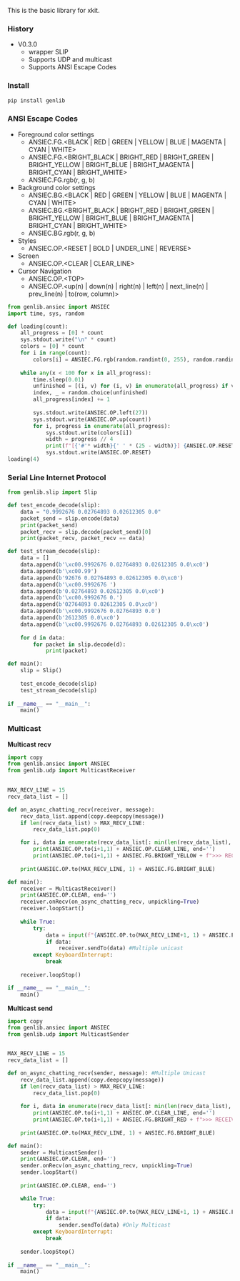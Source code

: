 This is the basic library for xkit.

### History
- V0.3.0
  - wrapper SLIP
  - Supports UDP and multicast
  - Supports ANSI Escape Codes 

### Install
```sh
pip install genlib
```

### ANSI Escape Codes
- Foreground color settings
  - ANSIEC.FG.\<BLACK | RED | GREEN | YELLOW | BLUE | MAGENTA | CYAN | WHITE>
  - ANSIEC.FG.\<BRIGHT_BLACK | BRIGHT_RED | BRIGHT_GREEN | BRIGHT_YELLOW | BRIGHT_BLUE | BRIGHT_MAGENTA | BRIGHT_CYAN | BRIGHT_WHITE>
  - ANSIEC.FG.rgb(r, g, b)
- Background color settings
  - ANSIEC.BG.\<BLACK | RED | GREEN | YELLOW | BLUE | MAGENTA | CYAN | WHITE>
  - ANSIEC.BG.\<BRIGHT_BLACK | BRIGHT_RED | BRIGHT_GREEN | BRIGHT_YELLOW | BRIGHT_BLUE | BRIGHT_MAGENTA | BRIGHT_CYAN | BRIGHT_WHITE>
  - ANSIEC.BG.rgb(r, g, b)
- Styles
  - ANSIEC.OP.\<RESET | BOLD | UNDER_LINE | REVERSE>
- Screen
  - ANSIEC.OP.\<CLEAR | CLEAR_LINE>
- Cursor Navigation
  - ANSIEC.OP.\<TOP>
  - ANSIEC.OP.\<up(n) | down(n) | right(n) | left(n) | next_line(n) | prev_line(n) | to(row, column)>

```python
from genlib.ansiec import ANSIEC
import time, sys, random

def loading(count):
    all_progress = [0] * count
    sys.stdout.write("\n" * count) 
    colors = [0] * count
    for i in range(count):
        colors[i] = ANSIEC.FG.rgb(random.randint(0, 255), random.randint(0, 255), random.randint(0, 255))
        
    while any(x < 100 for x in all_progress):
        time.sleep(0.01)
        unfinished = [(i, v) for (i, v) in enumerate(all_progress) if v < 100]
        index, _ = random.choice(unfinished)
        all_progress[index] += 1
        
        sys.stdout.write(ANSIEC.OP.left(27))
        sys.stdout.write(ANSIEC.OP.up(count))
        for i, progress in enumerate(all_progress): 
            sys.stdout.write(colors[i])
            width = progress // 4
            print(f"[{'#'* width}{' ' * (25 - width)}] {ANSIEC.OP.RESET}{width*4}%")
            sys.stdout.write(ANSIEC.OP.RESET)
loading(4)
```

### Serial Line Internet Protocol
```python
from genlib.slip import Slip

def test_encode_decode(slip):
    data = "0.9992676 0.02764893 0.02612305 0.0"
    packet_send = slip.encode(data)
    print(packet_send)
    packet_recv = slip.decode(packet_send)[0]
    print(packet_recv, packet_recv == data)

def test_stream_decode(slip):
    data = []
    data.append(b'\xc00.9992676 0.02764893 0.02612305 0.0\xc0')
    data.append(b'\xc00.99')
    data.append(b'92676 0.02764893 0.02612305 0.0\xc0')
    data.append(b'\xc00.9992676 ')
    data.append(b'0.02764893 0.02612305 0.0\xc0')
    data.append(b'\xc00.9992676 0.')
    data.append(b'02764893 0.02612305 0.0\xc0')
    data.append(b'\xc00.9992676 0.02764893 0.0')
    data.append(b'2612305 0.0\xc0')
    data.append(b'\xc00.9992676 0.02764893 0.02612305 0.0\xc0')
        
    for d in data:
        for packet in slip.decode(d):
            print(packet)

def main():
    slip = Slip()
    
    test_encode_decode(slip)
    test_stream_decode(slip)
    
if __name__ == "__main__":
    main()    
```

### Multicast

**Multicast recv**
```python
import copy
from genlib.ansiec import ANSIEC
from genlib.udp import MulticastReceiver
         

MAX_RECV_LINE = 15
recv_data_list = []

def on_async_chatting_recv(receiver, message):
    recv_data_list.append(copy.deepcopy(message))
    if len(recv_data_list) > MAX_RECV_LINE:
        recv_data_list.pop(0)

    for i, data in enumerate(recv_data_list[: min(len(recv_data_list), MAX_RECV_LINE)]):
        print(ANSIEC.OP.to(i+1,1) + ANSIEC.OP.CLEAR_LINE, end='')
        print(ANSIEC.OP.to(i+1,1) + ANSIEC.FG.BRIGHT_YELLOW + f">>> RECEIVE {data.remote}: {data.payload}")
    
    print(ANSIEC.OP.to(MAX_RECV_LINE, 1) + ANSIEC.FG.BRIGHT_BLUE)

def main():
    receiver = MulticastReceiver()
    print(ANSIEC.OP.CLEAR, end='')
    receiver.onRecv(on_async_chatting_recv, unpickling=True)
    receiver.loopStart()
    
    while True:
        try:
            data = input(f"{ANSIEC.OP.to(MAX_RECV_LINE+1, 1) + ANSIEC.FG.BRIGHT_BLUE + ANSIEC.OP.CLEAR_LINE}{receiver.remote}: ")
            if data:
                receiver.sendTo(data) #Multiple unicast
        except KeyboardInterrupt:
            break
    
    receiver.loopStop()

if __name__ == "__main__":
    main()
```

**Multicast send**
```python
import copy
from genlib.ansiec import ANSIEC
from genlib.udp import MulticastSender


MAX_RECV_LINE = 15
recv_data_list = []

def on_async_chatting_recv(sender, message): #Multiple Unicast
    recv_data_list.append(copy.deepcopy(message))
    if len(recv_data_list) > MAX_RECV_LINE:
        recv_data_list.pop(0)
    
    for i, data in enumerate(recv_data_list[: min(len(recv_data_list), MAX_RECV_LINE)]):
        print(ANSIEC.OP.to(i+1,1) + ANSIEC.OP.CLEAR_LINE, end='')
        print(ANSIEC.OP.to(i+1,1) + ANSIEC.FG.BRIGHT_RED + f">>> RECEIVE {data.remote}: {data.payload}")
    
    print(ANSIEC.OP.to(MAX_RECV_LINE, 1) + ANSIEC.FG.BRIGHT_BLUE)

def main():
    sender = MulticastSender() 
    print(ANSIEC.OP.CLEAR, end='')
    sender.onRecv(on_async_chatting_recv, unpickling=True)
    sender.loopStart()
    
    print(ANSIEC.OP.CLEAR, end='')

    while True:
        try:
            data = input(f"{ANSIEC.OP.to(MAX_RECV_LINE+1, 1) + ANSIEC.FG.BRIGHT_BLUE + ANSIEC.OP.CLEAR_LINE}{sender.group}: ")
            if data:
                sender.sendTo(data) #Only Multicast
        except KeyboardInterrupt:
            break
    
    sender.loopStop()
    
if __name__ == "__main__":
    main()
```
